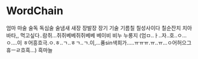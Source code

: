 # WordChain

엄마
마술
술독
독심술
술냄새
새장
장발장
장기
기술
기름칠
칠성사이다
칠순잔치
치아바타,, 먹고싶다..람쥐...쥐쥐베베쥐쥐베베
베이비
비누
누룽지 (엄ㅁ..ㅏ..자..호..ㅇ...ㅇ....이 ㅎ어흥흐극.ㅇ.ㅎ..ㄱ..ㅎㄱ..ㄱ.이,...퓽sin색희가.....ㅠㅠㅠ.ㅠ..ㅠ...ㅇ어허으그휴ㅡㄹ흐흑...)
흑마늘
